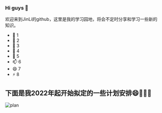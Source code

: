 ### Hi guys 👋
欢迎来到JinLi的github，这里是我的学习园地，将会不定时分享和学习一些新的知识。

<!--
**FakeItUtillMakeIt/FakeItUtillMakeIt** is a ✨ _special_ ✨ repository because its `README.md` (this file) appears on your GitHub profile.

Here are some ideas to get you started:
-->
- 🔭 1
- 🌱 2
- 👯 3
- 🤔 4
- 💬 5
- 📫 6
- 😄 7
- ⚡ 8


## 下面是我2022年起开始拟定的一些计划安排😄👋👋👋
![plan](https://user-images.githubusercontent.com/30925114/151509933-2eee8311-def5-468f-b70a-5716aff61ca5.png)


